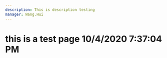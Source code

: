 ```yaml
---
description: This is description testing
manager: Wang.Hui
---
```

# this is a test page 10/4/2020 7:37:04 PM